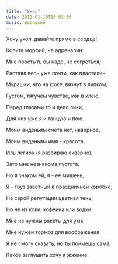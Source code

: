 ```yaml
---
title: "Укол"
date: 2012-01-10T10:03:00
music: Высоцкий
---
```


Хочу укол, давайте прямо в сердце!

Колите морфий, не адреналин:

Мне поостыть бы надо, не согреться,

Растаял весь уже почти, как пластилин



Мурашки, что на коже, вязнут в липком,

Густом, тягучем чувстве, как в клею,

Перед глазами то и дело лики,

Для них уже я и танцую и пою.



Моим виденьям счета нет, наверное,

Моим виденьям имя - красота,

Иль легион (я разбираю скверно),

Зато мне незнакома пустота.



Но я знаком ей, я - ее мишень,

Я - груз заветный в праздничной коробке,

На серой репутации цветная тень,

Но не из коки, кофеина или водки:



Мне не нужны ракеты для ума,

Мне нужен тормоз для воображения

Я не смогу сказать, но ты поймешь сама,

Какое заглушить хочу я жжение.
